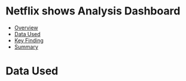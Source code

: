 # Netflix shows Analysis Dashboard
- [Overview](#overview)
- [Data Used](#DataUsed)
- [Key Finding](#keyfinding)
- [Summary](#summary)

# Data Used
